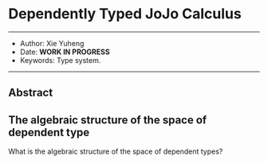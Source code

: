 # Dependently Typed JoJo Calculus

------
- Author: Xie Yuheng
- Date: **WORK IN PROGRESS**
- Keywords: Type system.
------

## Abstract

## The algebraic structure of the space of dependent type

What is the algebraic structure of the space of dependent types?
